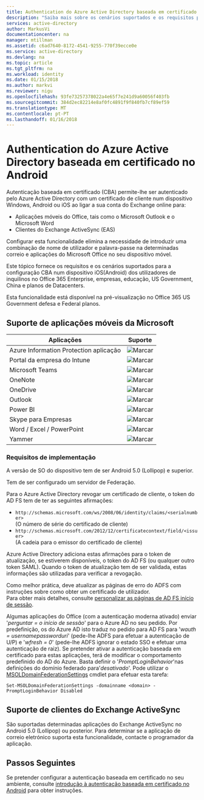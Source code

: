 ```yaml
---
title: Authentication do Azure Active Directory baseada em certificado no Android | Microsoft Docs
description: "Saiba mais sobre os cenários suportados e os requisitos para configurar a autenticação baseada em certificado em soluções com dispositivos Android"
services: active-directory
author: MarkusVi
documentationcenter: na
manager: mtillman
ms.assetid: c6ad7640-8172-4541-9255-770f39ecce0e
ms.service: active-directory
ms.devlang: na
ms.topic: article
ms.tgt_pltfrm: na
ms.workload: identity
ms.date: 01/15/2018
ms.author: markvi
ms.reviewer: nigu
ms.openlocfilehash: 93fe73257378022a4e65f7e241d9a60056f403fb
ms.sourcegitcommit: 384d2ec82214e8af0fc4891f9f840fb7cf89ef59
ms.translationtype: MT
ms.contentlocale: pt-PT
ms.lasthandoff: 01/16/2018
---
```

# <a name="azure-active-directory-certificate-based-authentication-on-android"></a>Authentication do Azure Active Directory baseada em certificado no Android


Autenticação baseada em certificado (CBA) permite-lhe ser autenticado pelo Azure Active Directory com um certificado de cliente num dispositivo Windows, Android ou iOS ao ligar a sua conta do Exchange online para:

* Aplicações móveis do Office, tais como o Microsoft Outlook e o Microsoft Word   
* Clientes do Exchange ActiveSync (EAS)

Configurar esta funcionalidade elimina a necessidade de introduzir uma combinação de nome de utilizador e palavra-passe na determinadas correio e aplicações do Microsoft Office no seu dispositivo móvel.

Este tópico fornece os requisitos e os cenários suportados para a configuração CBA num dispositivo iOS(Android) dos utilizadores de inquilinos no Office 365 Enterprise, empresas, educação, US Government, China e planos de Datacenters.



Esta funcionalidade está disponível na pré-visualização no Office 365 US Government defesa e Federal planos.


## <a name="microsoft-mobile-applications-support"></a>Suporte de aplicações móveis da Microsoft
| Aplicações | Suporte |
| --- | --- |
| Azure Information Protection aplicação |![Marcar][1] |
| Portal da empresa do Intune |![Marcar][1] |
| Microsoft Teams |![Marcar][1] |
| OneNote |![Marcar][1] |
| OneDrive |![Marcar][1] |
| Outlook |![Marcar][1] |
| Power BI |![Marcar][1] |
| Skype para Empresas |![Marcar][1] |
| Word / Excel / PowerPoint |![Marcar][1] |
| Yammer |![Marcar][1] |


### <a name="implementation-requirements"></a>Requisitos de implementação

A versão de SO do dispositivo tem de ser Android 5.0 (Lollipop) e superior.

Tem de ser configurado um servidor de Federação.  

Para o Azure Active Directory revogar um certificado de cliente, o token do AD FS tem de ter as seguintes afirmações:  

* `http://schemas.microsoft.com/ws/2008/06/identity/claims/<serialnumber>`  
  (O número de série do certificado de cliente)
* `http://schemas.microsoft.com/2012/12/certificatecontext/field/<issuer>`  
  (A cadeia para o emissor do certificado de cliente)

Azure Active Directory adiciona estas afirmações para o token de atualização, se estiverem disponíveis, o token do AD FS (ou qualquer outro token SAML). Quando o token de atualização tem de ser validada, estas informações são utilizadas para verificar a revogação.

Como melhor prática, deve atualizar as páginas de erro do ADFS com instruções sobre como obter um certificado de utilizador.  
Para obter mais detalhes, consulte [personalizar as páginas de AD FS início de sessão](https://technet.microsoft.com/library/dn280950.aspx).  

Algumas aplicações do Office (com a autenticação moderna ativado) enviar '*perguntar = o início de sessão*' para o Azure AD no seu pedido. Por predefinição, os do Azure AD isto traduz no pedido para AD FS para '*wauth = usernamepassworduri*' (pede-lhe ADFS para efetuar a autenticação de U/P) e '*wfresh = 0*' (pede-lhe ADFS ignorar o estado SSO e efetuar uma autenticação de raiz). Se pretender ativar a autenticação baseada em certificado para estas aplicações, terá de modificar o comportamento predefinido do AD do Azure. Basta definir o '*PromptLoginBehavior*'nas definições do domínio federado para'*desativado*'.
Pode utilizar o [MSOLDomainFederationSettings](/powershell/module/msonline/set-msoldomainfederationsettings?view=azureadps-1.0) cmdlet para efetuar esta tarefa:

`Set-MSOLDomainFederationSettings -domainname <domain> -PromptLoginBehavior Disabled`



## <a name="exchange-activesync-clients-support"></a>Suporte de clientes do Exchange ActiveSync
São suportadas determinadas aplicações do Exchange ActiveSync no Android 5.0 (Lollipop) ou posterior. Para determinar se a aplicação de correio eletrónico suporta esta funcionalidade, contacte o programador da aplicação.


## <a name="next-steps"></a>Passos Seguintes

Se pretender configurar a autenticação baseada em certificado no seu ambiente, consulte [introdução à autenticação baseada em certificado no Android](active-directory-certificate-based-authentication-get-started.md) para obter instruções.

<!--Image references-->
[1]: ./media/active-directory-certificate-based-authentication-android/ic195031.png
